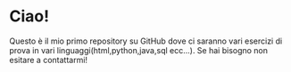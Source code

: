 # Ciao!
Questo è il mio primo repository su GitHub dove ci saranno vari esercizi di prova in vari linguaggi(html,python,java,sql ecc...). Se hai bisogno non esitare a contattarmi!
